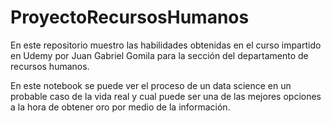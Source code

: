 # ProyectoRecursosHumanos
En este repositorio muestro las habilidades obtenidas en el curso impartido en Udemy por Juan Gabriel Gomila
para la sección del departamento de recursos humanos.

En este notebook se puede ver el proceso de un data science en un probable caso de la vida real y cual puede ser
una de las mejores opciones a la hora de obtener oro por medio de la información.

